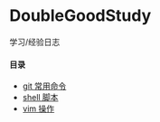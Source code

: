 # DoubleGoodStudy
学习/经验日志



#### 目录

- [git 常用命令](./效率/git.md)
- [shell 脚本](./效率/shell.md)
- [vim 操作](./效率/vim.md)

